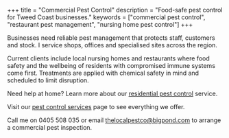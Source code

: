 +++
title = "Commercial Pest Control"
description = "Food-safe pest control for Tweed Coast businesses."
keywords = ["commercial pest control", "restaurant pest management", "nursing home pest control"]
+++

Businesses need reliable pest management that protects staff, customers and stock. I service shops, offices and specialised sites across the region.

Current clients include local nursing homes and restaurants where food safety and the wellbeing of residents with compromised immune systems come first. Treatments are applied with chemical safety in mind and scheduled to limit disruption.

Need help at home? Learn more about our [residential pest control](/residential-pest-control/) service.

Visit our [pest control services](/services/) page to see everything we offer.

Call me on 0405 508 035 or email thelocalpestco@bigpond.com to arrange a commercial pest inspection.
